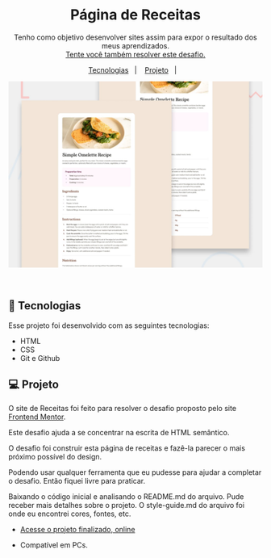 <h1 align="center"> Página de Receitas </h1>

<p align="center">
Tenho como objetivo desenvolver sites assim para expor o resultado dos meus aprendizados. <br/>
<a href="https://www.frontendmentor.io/challenges/recipe-page-KiTsR8QQKm">
Tente você também resolver este desafio.</a>
</p>

<p align="center">
  <a href="#-tecnologias">Tecnologias</a>&nbsp;&nbsp;&nbsp;|&nbsp;&nbsp;&nbsp;
  <a href="#-projeto">Projeto</a>&nbsp;&nbsp;&nbsp;|&nbsp;&nbsp;&nbsp;
  <!-- <a href="#-layout">Layout</a>&nbsp;&nbsp;&nbsp;|&nbsp;&nbsp;&nbsp; -->
  <!-- <a href="#memo-licença">Licença</a> -->
</p>

  ![Alt ou título da imagem](design/desktop-preview.jpg)

<br>

## 🚀 Tecnologias

Esse projeto foi desenvolvido com as seguintes tecnologias:

- HTML
- CSS
- Git e Github

## 💻 Projeto

O site de Receitas foi feito para resolver o desafio proposto pelo site [Frontend Mentor](https://www.frontendmentor.io/challenges/recipe-page-KiTsR8QQKm).

Este desafio ajuda a se concentrar na escrita de HTML semântico.

O desafio foi construir esta página de receitas e fazê-la parecer o mais próximo possível do design.

Podendo usar qualquer ferramenta que eu pudesse para ajudar a completar o desafio. Então fiquei livre para praticar.

Baixando o código inicial e analisando o README.md do arquivo. Pude receber mais detalhes sobre o projeto. O style-guide.md do arquivo foi onde eu encontrei cores, fontes, etc.

- [Acesse o projeto finalizado, online](https://gaabrieloliver.github.io/recipe-page/)

- Compatível em PCs.

<!-- - [Assistir aulas](https://lp.rocketseat.com.br/devlinks/inscricao?utm_source=github&utm_medium=descricao&utm_campaign=capture-devlinks&utm_term=organic&utm_content=descricao-github-mayk-brito) -->

<!-- ## 🔖 Layout -->

<!-- Você pode visualizar o layout do projeto através [NESSE LINK](https://www.figma.com/community/file/1187422022288947321). É necessário ter conta no [Figma](https://figma.com) para acessá-lo. -->

<!-- ## :memo: Licença -->

<!-- Esse projeto está sob a licença MIT.

--- -->
<!-- Feito com ♥ by Rocketseat :wave: [Participe da nossa comunidade!](https://discord.gg/rocketseat) -->